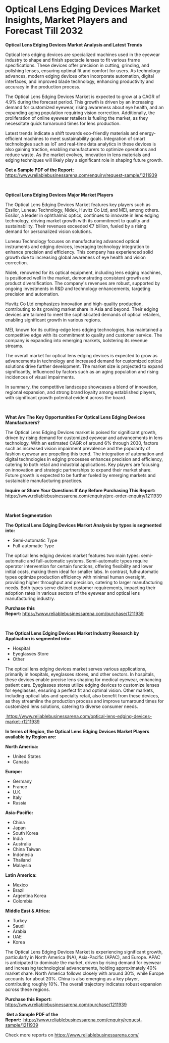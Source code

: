<p><h1>Optical Lens Edging Devices Market Insights, Market Players and Forecast Till 2032</h1></p><p><strong>Optical Lens Edging Devices Market Analysis and Latest Trends</strong></p>
<p><p>Optical lens edging devices are specialized machines used in the eyewear industry to shape and finish spectacle lenses to fit various frame specifications. These devices offer precision in cutting, grinding, and polishing lenses, ensuring optimal fit and comfort for users. As technology advances, modern edging devices often incorporate automation, digital interfaces, and improved blade technology, enhancing productivity and accuracy in the production process.</p><p>The Optical Lens Edging Devices Market is expected to grow at a CAGR of 4.9% during the forecast period. This growth is driven by an increasing demand for customized eyewear, rising awareness about eye health, and an expanding aging population requiring vision correction. Additionally, the proliferation of online eyewear retailers is fueling the market, as they necessitate quick turnaround times for lens production. </p><p>Latest trends indicate a shift towards eco-friendly materials and energy-efficient machines to meet sustainability goals. Integration of smart technologies such as IoT and real-time data analytics in these devices is also gaining traction, enabling manufacturers to optimize operations and reduce waste. As the market evolves, innovation in lens materials and edging techniques will likely play a significant role in shaping future growth.</p></p>
<p><strong>Get a Sample PDF of the Report:&nbsp;</strong> <a href="https://www.reliablebusinessarena.com/enquiry/request-sample/1211939?utm_campaign=3010&utm_medium=2&utm_source=Github&utm_content=ia&utm_term=24032025&utm_id=optical-lens-edging-devices">https://www.reliablebusinessarena.com/enquiry/request-sample/1211939</a></p>
<p>&nbsp;</p>
<p><strong>Optical Lens Edging Devices Major Market Players</strong></p>
<p><p>The Optical Lens Edging Devices Market features key players such as Essilor, Luneau Technology, Nidek, Huvitz Co Ltd, and MEI, among others. Essilor, a leader in ophthalmic optics, continues to innovate in lens edging technology, driving market growth with its commitment to quality and sustainability. Their revenues exceeded €7 billion, fueled by a rising demand for personalized vision solutions.</p><p>Luneau Technology focuses on manufacturing advanced optical instruments and edging devices, leveraging technology integration to enhance precision and efficiency. This company has experienced solid growth due to increasing global awareness of eye health and vision correction.</p><p>Nidek, renowned for its optical equipment, including lens edging machines, is positioned well in the market, demonstrating consistent growth and product diversification. The company's revenues are robust, supported by ongoing investments in R&D and technology enhancements, targeting precision and automation.</p><p>Huvitz Co Ltd emphasizes innovation and high-quality production, contributing to its growing market share in Asia and beyond. Their edging devices are tailored to meet the sophisticated demands of optical retailers, enabling significant growth in various regions.</p><p>MEI, known for its cutting-edge lens edging technologies, has maintained a competitive edge with its commitment to quality and customer service. The company is expanding into emerging markets, bolstering its revenue streams.</p><p>The overall market for optical lens edging devices is expected to grow as advancements in technology and increased demand for customized optical solutions drive further development. The market size is projected to expand significantly, influenced by factors such as an aging population and rising incidences of visual impairments.</p><p>In summary, the competitive landscape showcases a blend of innovation, regional expansion, and strong brand loyalty among established players, with significant growth potential evident across the board.</p></p>
<p>&nbsp;</p>
<p><strong>What Are The Key Opportunities For Optical Lens Edging Devices Manufacturers?</strong></p>
<p><p>The Optical Lens Edging Devices market is poised for significant growth, driven by rising demand for customized eyewear and advancements in lens technology. With an estimated CAGR of around 6% through 2030, factors such as increased vision impairment prevalence and the popularity of fashion eyewear are propelling this trend. The integration of automation and digital technologies in edging processes enhances precision and efficiency, catering to both retail and industrial applications. Key players are focusing on innovation and strategic partnerships to expand their market share. Future growth is expected to be further fueled by emerging markets and sustainable manufacturing practices.</p></p>
<p><strong>Inquire or Share Your Questions If Any Before Purchasing This Report:</strong> <a href="https://www.reliablebusinessarena.com/enquiry/pre-order-enquiry/1211939?utm_campaign=3010&utm_medium=2&utm_source=Github&utm_content=ia&utm_term=24032025&utm_id=optical-lens-edging-devices">https://www.reliablebusinessarena.com/enquiry/pre-order-enquiry/1211939</a></p>
<p>&nbsp;</p>
<p><strong>Market Segmentation</strong></p>
<p><strong>The Optical Lens Edging Devices Market Analysis by types is segmented into:</strong></p>
<p><ul><li>Semi-automatic Type</li><li>Full-automatic Type</li></ul></p>
<p><p>The optical lens edging devices market features two main types: semi-automatic and full-automatic systems. Semi-automatic types require operator intervention for certain functions, offering flexibility and lower initial costs, making them ideal for smaller labs. In contrast, full-automatic types optimize production efficiency with minimal human oversight, providing higher throughput and precision, catering to larger manufacturing needs. Both types serve distinct customer requirements, impacting their adoption rates in various sectors of the eyewear and optical lens manufacturing industry.</p></p>
<p><strong>Purchase this Report:&nbsp;</strong><a href="https://www.reliablebusinessarena.com/purchase/1211939?utm_campaign=3010&utm_medium=2&utm_source=Github&utm_content=ia&utm_term=24032025&utm_id=optical-lens-edging-devices">https://www.reliablebusinessarena.com/purchase/1211939</a></p>
<p>&nbsp;</p>
<p><strong>The Optical Lens Edging Devices Market Industry Research by Application is segmented into:</strong></p>
<p><ul><li>Hospital</li><li>Eyeglasses Store</li><li>Other</li></ul></p>
<p><p>The optical lens edging devices market serves various applications, primarily in hospitals, eyeglasses stores, and other sectors. In hospitals, these devices enable precise lens shaping for medical eyewear, enhancing patient care. Eyeglasses stores utilize edging devices to customize lenses for eyeglasses, ensuring a perfect fit and optimal vision. Other markets, including optical labs and specialty retail, also benefit from these devices, as they streamline the production process and improve turnaround times for customized lens solutions, catering to diverse consumer needs.</p></p>
<p><a href="https://www.reliablebusinessarena.com/optical-lens-edging-devices-market-r1211939?utm_campaign=3010&utm_medium=2&utm_source=Github&utm_content=ia&utm_term=24032025&utm_id=optical-lens-edging-devices">&nbsp;https://www.reliablebusinessarena.com/optical-lens-edging-devices-market-r1211939</a></p>
<p><strong>In terms of Region, the Optical Lens Edging Devices Market Players available by Region are:</strong></p>
<p>
    <p> <strong> North America: </strong>
        <ul>
            <li>United States</li>
            <li>Canada</li>
        </ul>
        </p> 
    <p> <strong> Europe: </strong>
        <ul>
            <li>Germany</li>
            <li>France</li>
            <li>U.K.</li>
            <li>Italy</li>
            <li>Russia</li>
        </ul>
        </p> 
    <p> <strong> Asia-Pacific: </strong>
        <ul>
            <li>China</li>
            <li>Japan</li>
            <li>South Korea</li>
            <li>India</li>
            <li>Australia</li>
            <li>China Taiwan</li>
            <li>Indonesia</li>
            <li>Thailand</li>
            <li>Malaysia</li>
        </ul>
        </p> 
    <p> <strong> Latin America: </strong>
        <ul>
            <li>Mexico</li>
            <li>Brazil</li>
            <li>Argentina Korea</li>
            <li>Colombia</li>
        </ul>
        </p> 
    <p> <strong> Middle East & Africa: </strong>
        <ul>
            <li>Turkey</li>
            <li>Saudi</li>
            <li>Arabia</li>
            <li>UAE</li>
            <li>Korea</li>
        </ul>
    </p>
    </p>
<p><p>The Optical Lens Edging Devices Market is experiencing significant growth, particularly in North America (NA), Asia-Pacific (APAC), and Europe. APAC is anticipated to dominate the market, driven by rising demand for eyewear and increasing technological advancements, holding approximately 40% market share. North America follows closely with around 30%, while Europe accounts for about 20%. China is also emerging as a key player, contributing roughly 10%. The overall trajectory indicates robust expansion across these regions.</p></p>
<p><strong>Purchase this Report: </strong><a href="https://www.reliablebusinessarena.com/purchase/1211939?utm_campaign=3010&utm_medium=2&utm_source=Github&utm_content=ia&utm_term=24032025&utm_id=optical-lens-edging-devices">https://www.reliablebusinessarena.com/purchase/1211939</a></p>
<p>&nbsp;<strong>Get a Sample PDF of the Report:&nbsp;&nbsp;</strong><a href="https://www.reliablebusinessarena.com/enquiry/request-sample/1211939?utm_campaign=3010&utm_medium=2&utm_source=Github&utm_content=ia&utm_term=24032025&utm_id=optical-lens-edging-devices">https://www.reliablebusinessarena.com/enquiry/request-sample/1211939</a></p>
<p><strong></strong></p>
<p>Check more reports on <a href="https://www.reliablebusinessarena.com/?utm_campaign=3010&utm_medium=2&utm_source=Github&utm_content=ia&utm_term=24032025&utm_id=optical-lens-edging-devices">https://www.reliablebusinessarena.com/</a></p>